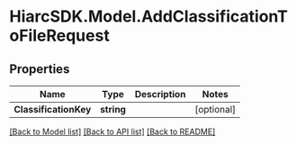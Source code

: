 # HiarcSDK.Model.AddClassificationToFileRequest
## Properties

Name | Type | Description | Notes
------------ | ------------- | ------------- | -------------
**ClassificationKey** | **string** |  | [optional] 

[[Back to Model list]](../README.md#documentation-for-models) [[Back to API list]](../README.md#documentation-for-api-endpoints) [[Back to README]](../README.md)

